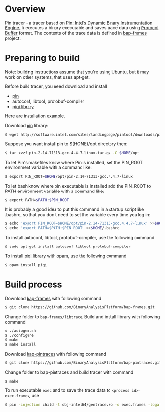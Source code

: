 # Overview

Pin tracer - a tracer based on [Pin: Intel’s Dynamic Binary Instrumentation
Engine.](https://software.intel.com/en-us/articles/pintool) It executes a binary
executable and saves trace data using [Protocol
Buffer](https://developers.google.com/protocol-buffers/) format. The contents of
the trace data is defined in
[bap-frames](https://github.com/BinaryAnalysisPlatform/bap-frames) project.

# Preparing to build

Note: building instructions assume that you're using Ubuntu, but it
may work on other systems, that uses apt-get.

Before build tracer, you need download and install
  * [pin](https://software.intel.com/en-us/articles/pintool-downloads)
  * autoconf, libtool, protobuf-compiler
  * [piqi library](http://piqi.org/doc/ocaml)

Here are installation example.

Download [pin](https://software.intel.com/en-us/articles/pintool-downloads) library:

```bash
$ wget http://software.intel.com/sites/landingpage/pintool/downloads/pin-2.14-71313-gcc.4.4.7-linux.tar.gz
```

Suppose you want install pin to $(HOME)/opt directory then:

```bash
$ tar xvzf pin-2.14-71313-gcc.4.4.7-linux.tar.gz -C $HOME/opt
```

To let Pin's makefiles know where Pin is installed, set the PIN_ROOT environment
variable with a command like:

```bash
$ export PIN_ROOT=$HOME/opt/pin-2.14-71313-gcc.4.4.7-linux
```

To let bash know where pin executable is installed add the PIN_ROOT to PATH
environment variable with a command like:

```bash
$ export PATH=$PATH:$PIN_ROOT
```

It is probably a good idea to put this command in
a startup script like .bashrc, so that you don't need to set the variable
every time you log in:

```bash
$ echo 'export PIN_ROOT=$HOME/opt/pin-2.14-71313-gcc.4.4.7-linux' >>$HOME/.bashrc
$ echo 'export PATH=$PATH:$PIN_ROOT' >>$HOME/.bashrc
```

To install autoconf, libtool, protobuf-compiler, use the
following command

```bash
$ sudo apt-get install autoconf libtool protobuf-compiler
```
To install [piqi library](http://piqi.org/doc/ocaml) with
[opam](https://opam.ocaml.org/doc/Install.html), use the following command
```bash
$ opam install piqi
```
# Build process
Download [bap-frames](https://github.com/BinaryAnalysisPlatform/bap-frames) with
following command

```bash
$ git clone https://github.com/BinaryAnalysisPlatform/bap-frames.git
```
Change folder to `bap-frames/libtrace`. Build and install library with following command
```bash
$ ./autogen.sh 
$ ./configure 
$ make
$ make install
```

Download [bap-pintraces](https://github.com/BinaryAnalysisPlatform/bap-pintraces) with following command
```bash
$ git clone https://github.com/BinaryAnalysisPlatform/bap-pintraces.git
```

Change folder to bap-pintraces and build tracer with command
```
$ make
```
To run executable `exec` and to save the trace data to `<process id>-exec.frames`, use

```bash
$ pin -injection child -t obj-intel64/gentrace.so -o exec.frames -logall_before 1 -- exec
```
